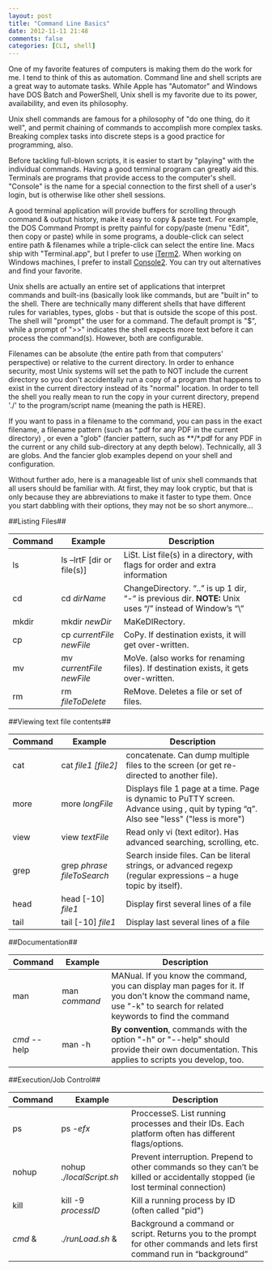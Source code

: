 ```yaml
---
layout: post
title: "Command Line Basics"
date: 2012-11-11 21:48
comments: false
categories: [CLI, shell]
---
```


One of my favorite features of computers is making them do the work for me.  I tend to think of this as automation.  Command line and shell scripts are a great way to automate tasks.  While Apple has "Automator" and Windows have DOS Batch and PowerShell, Unix shell is my favorite due to its power, availability, and even its philosophy.

Unix shell commands are famous for a philosophy of "do one thing, do it well", and permit chaining of commands to accomplish more complex tasks.  Breaking complex tasks into discrete steps is a good practice for programming, also.

Before tackling full-blown scripts, it is easier to start by "playing" with the individual commands.  Having a good terminal program can greatly aid this.  Terminals are programs that provide access to the computer's shell.  "Console" is the name for a special connection to the first shell of a user's login, but is  otherwise like other shell sessions.

A good terminal application will provide buffers for scrolling through command & output history, make it easy to copy & paste text.  For example, the DOS Command Prompt is pretty painful for copy/paste (menu "Edit", then copy or paste) while in some programs, a double-click can select entire path & filenames while a triple-click can select the entire line.  Macs ship with "Terminal.app", but I prefer to use [iTerm2](http://www.iterm2.com/#/section/home).  When working on Windows machines, I prefer to install [Console2](http://sourceforge.net/projects/console/files/).  You can try out alternatives and find your favorite.

Unix shells are actually an entire set of applications that interpret commands and built-ins (basically look like commands, but are "built in" to the shell.  There are technically many different shells that have different rules for variables, types, globs - but that is outside the scope of this post.  The shell will "prompt" the user for a command.  The default prompt is "$", while a prompt of ">>" indicates the shell expects more text before it can process the command(s).  However, both are configurable.

Filenames can be absolute (the entire path from that computers' perspective) or relative to the current directory.  In order to enhance security, most Unix systems will set the path to NOT include the current directory so you don't accidentally run a copy of a program that happens to exist in the current directory instead of its "normal" location.  In order to tell the shell you really mean to run the copy in your current directory, prepend './' to the program/script name (meaning the path is HERE).

If you want to pass in a filename to the command, you can pass in the exact filename, a filename pattern (such as \*.pdf for any PDF in the current directory) , or even a "glob" (fancier pattern, such as **/*.pdf for any PDF in the current or any child sub-directory at any depth below).  Technically, all 3 are globs. And the fancier glob examples depend on your shell and configuration.

Without further ado, here is a manageable list of unix shell commands that all users should be familiar with.  At first, they may look cryptic, but that is only because they are abbreviations to make it faster to type them.  Once you start dabbling with their options, they may not be so short anymore...

##Listing Files##

 Command | Example | Description
---------|---------|------------
ls | ls –lrtF [dir or file(s)] | LiSt.  List file(s) in a directory, with flags for order and extra information
cd | cd _dirName_ | ChangeDirectory.  “..” is up 1 dir, “-“ is previous dir. **NOTE:** Unix uses “/” instead of Window’s “\”
mkdir | mkdir _newDir_ | MaKeDIRectory.
cp | cp _currentFile_ _newFile_ | CoPy.  If destination exists, it will get over-written.
mv | mv _currentFile_ _newFile_ | MoVe.  (also works for renaming files).  If destination exists, it gets over-written.
rm | rm _fileToDelete_ | ReMove.  Deletes a file or set of files.

##Viewing text file contents##

 Command | Example | Description
---------|---------|------------
cat | cat _file1_ _[file2]_ | concatenate.  Can dump multiple files to the screen (or get re-directed to another file).
more | more _longFile_ | Displays file 1 page at a time.  Page is dynamic to PuTTY screen.  Advance using <space>, quit by typing “q”.  Also see "less" ("less is more")
view | view _textFile_ | Read only vi (text editor).  Has advanced searching, scrolling, etc.
grep | grep _phrase fileToSearch_ | Search inside files.  Can be literal strings, or advanced regexp (regular expressions – a huge topic by itself).
head | head [-10] _file1_ | Display first several lines of a file
tail | tail [-10] _file1_ | Display last several lines of a file

##Documentation##

 Command | Example | Description
---------|---------|------------
man | man _command_ | MANual.  If you know the command, you can display man pages for it.  If you don't know the command name, use "-k" to search for related keywords to find the command
_cmd_ --help | man -h | **By convention**, commands with the option "-h" or "--help" should provide their own documentation. This applies to scripts you develop, too.

##Execution/Job Control##

 Command | Example | Description
---------|---------|------------
ps | ps _-efx_ | ProccesseS.  List running processes and their IDs.  Each platform often has different flags/options.
nohup | nohup _./localScript.sh_ | Prevent interruption.  Prepend to other commands so they can’t be killed or accidentally stopped (ie lost terminal connection)
kill | kill -9 _processID_ | Kill a running process by ID (often called "pid")
_cmd_ & | _./runLoad.sh_ & | Background a command or script.  Returns you to the prompt for other commands and lets first command run in “background”


